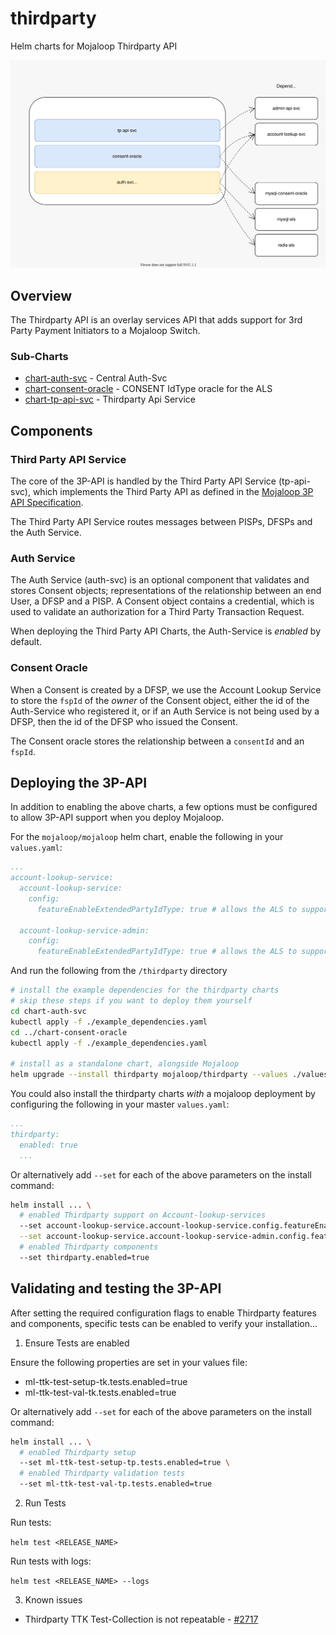 # thirdparty

Helm charts for Mojaloop Thirdparty API

![](./overview.svg)

## Overview

The Thirdparty API is an overlay services API that adds support for 3rd Party Payment Initiators to a Mojaloop Switch.

### Sub-Charts
- [chart-auth-svc](./chart-auth-svc) - Central Auth-Svc
- [chart-consent-oracle](./chart-consent-oracle) - CONSENT IdType oracle for the ALS
- [chart-tp-api-svc](./chart-tp-api-svc) - Thirdparty Api Service

## Components

### Third Party API Service

The core of the 3P-API is handled by the Third Party API Service (tp-api-svc), which implements the Third Party API as defined in the [Mojaloop 3P API Specification](https://github.com/mojaloop/mojaloop-specification/tree/master/thirdparty-api).

The Third Party API Service routes messages between PISPs, DFSPs and the Auth Service.

### Auth Service

The Auth Service (auth-svc) is an optional component that validates and stores Consent objects; representations of the relationship between an end User, a DFSP and a PISP. A Consent object contains a credential, which is used to validate an authorization for a Third Party Transaction Request.

When deploying the Third Party API Charts, the Auth-Service is _enabled_ by default.

### Consent Oracle

When a Consent is created by a DFSP, we use the Account Lookup Service to store the `fspId` of the _owner_ of the Consent object, either the id of the Auth-Service who registered it, or if an Auth Service is not being used by a DFSP, then the id of the DFSP who issued the Consent.

The Consent oracle stores the relationship between a `consentId` and an `fspId`.

## Deploying the 3P-API

In addition to enabling the above charts, a few options must be configured to allow 3P-API support when you deploy Mojaloop.

For the `mojaloop/mojaloop` helm chart, enable the following in your `values.yaml`:

```yaml
...
account-lookup-service:
  account-lookup-service:
    config:
      featureEnableExtendedPartyIdType: true # allows the ALS to support newer THIRD_PARTY_LINK PartyIdType

  account-lookup-service-admin:
    config:
      featureEnableExtendedPartyIdType: true # allows the ALS to support newer THIRD_PARTY_LINK PartyIdType
```

And run the following from the `/thirdparty` directory

```bash
# install the example dependencies for the thirdparty charts
# skip these steps if you want to deploy them yourself
cd chart-auth-svc
kubectl apply -f ./example_dependencies.yaml
cd ../chart-consent-oracle
kubectl apply -f ./example_dependencies.yaml

# install as a standalone chart, alongside Mojaloop
helm upgrade --install thirdparty mojaloop/thirdparty --values ./values.yaml
```

You could also install the thirdparty charts _with_ a mojaloop deployment by configuring the following in your master `values.yaml`:

```yaml
...
thirdparty:
  enabled: true
  ...

```

Or alternatively add `--set` for each of the above parameters on the install command:

```bash
helm install ... \
  # enabled Thirdparty support on Account-lookup-services
  --set account-lookup-service.account-lookup-service.config.featureEnableExtendedPartyIdType=true \
  --set account-lookup-service.account-lookup-service-admin.config.featureEnableExtendedPartyIdType=true \
  # enabled Thirdparty components
  --set thirdparty.enabled=true
```

## Validating and testing the 3P-API

After setting the required configuration flags to enable Thirdparty features and components, specific tests can be enabled to verify your installation...

1. Ensure Tests are enabled

Ensure the following properties are set in your values file:

- ml-ttk-test-setup-tk.tests.enabled=true
- ml-ttk-test-val-tk.tests.enabled=true

Or alternatively add `--set` for each of the above parameters on the install command:

```bash
helm install ... \
  # enabled Thirdparty setup
  --set ml-ttk-test-setup-tp.tests.enabled=true \
  # enabled Thirdparty validation tests
  --set ml-ttk-test-val-tp.tests.enabled=true
```

2. Run Tests

Run tests:

`helm test <RELEASE_NAME>`

Run tests with logs:

`helm test <RELEASE_NAME> --logs`

3. Known issues

- Thirdparty TTK Test-Collection is not repeatable - [#2717](https://github.com/mojaloop/project/issues/2717)
